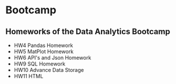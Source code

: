 # Bootcamp

## Homeworks of the Data Analytics Bootcamp

* HW4
Pandas Homework
* HW5
MatPlot Homework
* HW6 
API's and Json Homework
* HW9 
SQL Homework
* HW10
Advance Data Storage
* HW11
HTML
